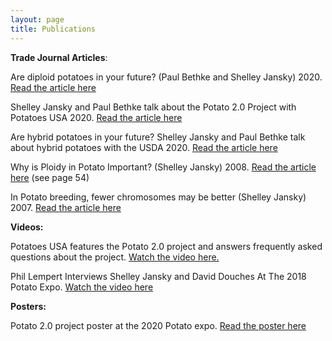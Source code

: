 ```yaml
---
layout: page
title: Publications
---
```

**Trade Journal Articles**:

Are diploid potatoes in your future? (Paul Bethke and Shelley Jansky) 2020. <a href="https://spudman.com/article/are-diploid-potatoes-in-your-future/ " target="_blank">Read the article here</a>

Shelley Jansky and Paul Bethke talk about the Potato 2.0 Project with Potatoes USA 2020. <a href="https://storymaps.arcgis.com/stories/e98fbf3ab52449259b4c96384814fab0" target="_blank">Read the article here</a>

Are hybrid potatoes in your future? Shelley Jansky and Paul Bethke talk about hybrid potatoes with the USDA 2020. <a href="https://www.ars.usda.gov/oc/utm/are-hybrid-potatoes-in-your-future/" target="_blank">Read the article here</a>

Why is Ploidy in Potato Important? (Shelley Jansky) 2008. <a href="https://issuu.com/bctater/docs/1804_standard?e=16584708/60163026" target="_blank">Read the article here</a> (see page 54)

In Potato breeding, fewer chromosomes may be better (Shelley Jansky) 2007. <a href="http://digital.spudman.com/i/897589-november-december-2017/41" target="_blank">Read the article here</a>

**Videos:**

Potatoes USA features the Potato 2.0 project and answers frequently asked questions about the project. [Watch the video here.](https://www.youtube.com/watch?v=TY64kk_ZQ1k&feature=youtu.be&inf_contact_key=4b0c428d037515548838a1dc22dcffd409c74070ac2bf3cfa7869e3cfd4ff832)

Phil Lempert Interviews Shelley Jansky and David Douches At The 2018 Potato Expo. <a href="https://www.youtube.com/embed/Fk-elv31HUo">Watch the video here</a>

**Posters:**

Potato 2.0 project poster at the 2020 Potato expo. <a href="/Potato Expo Poster 2020.pdf">Read the poster here</a>
